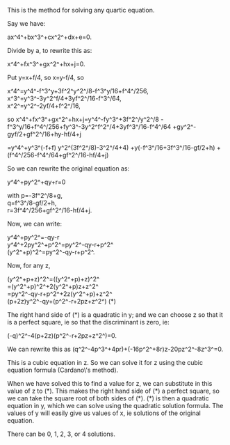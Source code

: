 This is the method for solving any quartic equation.

Say we have:

ax^4^+bx^3^+cx^2^+dx+e=0.

Divide by a, to rewrite this as:

x^4^+fx^3^+gx^2^+hx+j=0.

Put y=x+f/4, so x=y-f/4, so

x^4^=y^4^-f^3^y+3f^2^y^2^/8-f^3^y/16+f^4^/256,\
 x^3^=y^3^-3y^2^f/4+3yf^2^/16-f^3^/64,\
 x^2^=y^2^-2yf/4+f^2^/16,

so x^4^+fx^3^+gx^2^+hx+j=y^4^-fy^3^+3f^2^/y^2^/8
-f^3^y/16+f^4^/256+fy^3^-3y^2^f^2^/4+3yf^3^/16-f^4^/64
+gy^2^-gyf/2+gf^2^/16+hy-hf/4+j

=y^4^+y^3^(-f+f) y^2^(3f^2^/8)-3^2^/4+4) +y(-f^3^/16+3f^3^/16-gf/2+h)
+(f^4^/256-f^4^/64+gf^2^/16-hf/4+j)

So we can rewrite the original equation as:

y^4^+py^2^+qy+r=0

with p=-3f^2^/8+g,\
 q=f^3^/8-gf/2+h,\
 r=3f^4^/256+gf^2^/16-hf/4+j.

Now, we can write:

y^4^+py^2^=-qy-r\
 y^4^+2py^2^+p^2^=py^2^-qy-r+p^2^\
 (y^2^+p)^2^=py^2^-qy-r+p^2^.

Now, for any z,

(y^2^+p+z)^2^=((y^2^+p)+z)^2^\
 =(y^2^+p)^2^+2(y^2^+p)z+z^2^\
 =py^2^-qy-r+p^2^+2z(y^2^+p)+z^2^\
 (p+2z)y^2^-qy+(p^2^-r+2pz+z^2^) (\*)

The right hand side of (\*) is a quadratic in y; and we can choose z so
that it is a perfect square, ie so that the discriminant is zero, ie:

(-q)^2^-4(p+2z)(p^2^-r+2pz+z^2^)=0.

We can rewrite this as (q^2^-4p^3^+4pr)+(-16p^2^+8r)z-20pz^2^-8z^3^=0.

This is a cubic equation in z. So we can solve it for z using the cubic
equation formula (Cardano\\'s method).

When we have solved this to find a value for z, we can substitute in
this value of z to (\*). This makes the right hand side of (\*) a
perfect square, so we can take the square root of both sides of (\*).
(\*) is then a quadratic equation in y, which we can solve using the
quadratic solution formula. The values of y will easily give us values
of x, ie solutions of the original equation.

There can be 0, 1, 2, 3, or 4 solutions.
